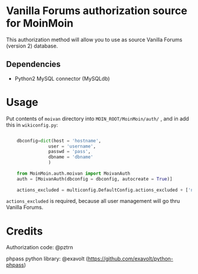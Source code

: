 # Vanilla Forums authorization source for MoinMoin

This authorization method will allow you to use as source Vanilla Forums (version 2) database.

## Dependencies

*  Python2 MySQL connector (MySQLdb)

# Usage

Put contents of ``moivan`` directory into ``MOIN_ROOT/MoinMoin/auth/`` , and in add this in ``wikiconfig.py``:

```python

    dbconfig=dict(host = 'hostname',
                user = 'username',
                passwd = 'pass',
                dbname = 'dbname'
                )
                
    from MoinMoin.auth.moivan import MoivanAuth
    auth = [MoivanAuth(dbconfig = dbconfig, autocreate = True)]
    
    actions_excluded = multiconfig.DefaultConfig.actions_excluded + ['newaccount']
```

``actions_excluded`` is required, because all user management will go thru Vanilla Forums.

# Credits

Authorization code: @pztrn

phpass python library: @exavolt (https://github.com/exavolt/python-phpass)
